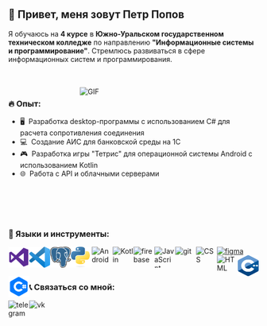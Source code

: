 ## 👋 Привет, меня зовут Петр Попов   

Я обучаюсь на **4 курсе** в **Южно-Уральском государственном техническом колледже** по направлению **"Информационные системы и программирование"**.
Стремлюсь развиваться в сфере информационных систем и программирования.  

<br/>
<br/>

<img align="right" alt="GIF" src="https://raw.githubusercontent.com/rahul-jha98/rahul-jha98/main/techstack.gif" width="360px"/>
  
### 🔥 Опыт:

- 🖥️&nbsp; Разработка desktop-программы с использованием C# для расчета сопротивления соединения
- 💻&nbsp; Создание АИС для банковской среды на 1С 
- 🎮&nbsp; Разработка игры "Тетрис" для операционной системы Android с использованием Kotlin
- 🌐&nbsp; Работа с API и облачными серверами

<br>

<br><br>

### 🔨 Языки и инструменты:
<a href="https://visualstudio.microsoft.com/" target="_blank"> <img align="left" src="https://github.com/Popov12312131211/Popov12312131211/blob/main/new_folder/visual%20studio.png" alt="visualstudio" width="42px" height="42px"/> </a>
<a href="https://code.visualstudio.com/" target="_blank"> <img align="left" src="https://github.com/Popov12312131211/Popov12312131211/blob/main/new_folder/visual-studio-code.svg" alt="vscode" width="42px" height="42px"/> </a>
<a href="https://www.postgresql.org/" target="_blank"> <img align="left" src="https://github.com/Popov12312131211/Popov12312131211/blob/main/new_folder/postgresql.svg" alt="postgresql" width="42px" height="42px"/> </a>
<a href="https://www.python.org" target="_blank"><img align="left" alt="Python" width="42px" height="42px" src="https://github.com/Popov12312131211/Popov12312131211/blob/main/new_folder/Python-logo-notext.svg"></a>
<a href="https://developer.android.com" target="_blank"> <img align="left" alt="Android" width="42px" height="42px" src="https://raw.githubusercontent.com/rahul-jha98/github_readme_icons/main/language_and_tools/square/android/android.svg"> </a>
<a href="https://kotlinlang.org" target="_blank"><img align="left" alt="Kotlin" width="42px" height="42px" src="https://raw.githubusercontent.com/rahul-jha98/github_readme_icons/main/language_and_tools/square/kotlin/kotlin.svg"></a>
<a href="https://firebase.google.com/" target="_blank"> <img align="left" src="https://raw.githubusercontent.com/rahul-jha98/github_readme_icons/main/language_and_tools/square/firebase/firebase.svg" alt="firebase" width="42px" height="42px"/> </a>
<a href="https://developer.mozilla.org/en-US/docs/Web/JavaScript" target="_blank"> <img align="left" alt="JavaScript" width="42px" height="42px"  src="https://raw.githubusercontent.com/rahul-jha98/github_readme_icons/main/language_and_tools/square/javascript/javascript.svg"> </a>
<a href="https://git-scm.com/" target="_blank"> <img src="https://raw.githubusercontent.com/rahul-jha98/github_readme_icons/main/language_and_tools/square/git-scm/git-scm.svg" align="left" alt="git" width="42px" height="42px"/> </a>
<a href="https://www.figma.com/" target="_blank"> <img src="https://raw.githubusercontent.com/rahul-jha98/github_readme_icons/main/language_and_tools/square/figma/figma.svg" alt="figma" width="42px" height="42px"/> </a>
<a href="https://developer.mozilla.org/en-US/docs/Web/CSS" target="_blank"> <img align="left" src="https://raw.githubusercontent.com/rahul-jha98/github_readme_icons/main/language_and_tools/square/css/css.svg" alt="CSS" width="42px" height="42px"/> </a>
<a href="https://developer.mozilla.org/en-US/docs/Web/HTML" target="_blank"> <img align="left" src="https://raw.githubusercontent.com/rahul-jha98/github_readme_icons/main/language_and_tools/square/html/html.svg" alt="HTML" width="42px" height="42px"/> </a>
<a href="https://isocpp.org/" target="_blank"> <img align="left" src="https://github.com/Popov12312131211/Popov12312131211/blob/main/new_folder/ISO_C%2B%2B_Logo.svg" alt="C++" width="42px" height="42px"/> </a>
<a href="https://learn.microsoft.com/en-us/dotnet/csharp/" target="_blank"> <img align="left" src="https://github.com/Popov12312131211/Popov12312131211/blob/main/new_folder/pngegg.png" alt="C#" width="42px" height="42px"/> </a>

<br>

### 📞 Связаться со мной:
<a href="https://t.me/kiribati12" target="_blank"><img align="left" alt="telegram" src="https://upload.wikimedia.org/wikipedia/commons/thumb/8/83/Telegram_2019_Logo.svg/1200px-Telegram_2019_Logo.svg.png" height="42px" width="42px"/></a>
<a href="https://vk.com/petya_popov3" target="_blank"><img align="left" alt="vk" src="https://upload.wikimedia.org/wikipedia/commons/2/21/VK.com-logo.svg" height="42px" width="42px"/></a>
